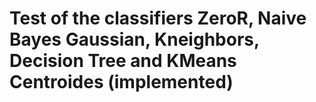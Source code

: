 # Test of the classifiers ZeroR, Naive Bayes Gaussian, Kneighbors, Decision Tree and KMeans Centroides (implemented)
